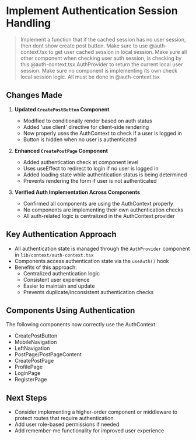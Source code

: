 # Implement Authentication Session Handling

> Implement a function that if the cached session has no user session, then dont show create post button. Make sure to use @auth-context.tsx to get user cached session in local session. Make sure all other component when checking user auth session, is checking by this @auth-context.tsx AuthProvider to return the current local user session. Make sure no component is implementing its own check local session logic. All must be done in @auth-context.tsx

## Changes Made

1. **Updated `CreatePostButton` Component**

   - Modified to conditionally render based on auth status
   - Added 'use client' directive for client-side rendering
   - Now properly uses the AuthContext to check if a user is logged in
   - Button is hidden when no user is authenticated

2. **Enhanced `CreatePostPage` Component**

   - Added authentication check at component level
   - Uses useEffect to redirect to login if no user is logged in
   - Added loading state while authentication status is being determined
   - Prevents rendering the form if user is not authenticated

3. **Verified Auth Implementation Across Components**
   - Confirmed all components are using the AuthContext properly
   - No components are implementing their own authentication checks
   - All auth-related logic is centralized in the AuthContext provider

## Key Authentication Approach

- All authentication state is managed through the `AuthProvider` component in `lib/context/auth-context.tsx`
- Components access authentication state via the `useAuth()` hook
- Benefits of this approach:
  - Centralized authentication logic
  - Consistent user experience
  - Easier to maintain and update
  - Prevents duplicate/inconsistent authentication checks

## Components Using Authentication

The following components now correctly use the AuthContext:

- CreatePostButton
- MobileNavigation
- LeftNavigation
- PostPage/PostPageContent
- CreatePostPage
- ProfilePage
- LoginPage
- RegisterPage

## Next Steps

- Consider implementing a higher-order component or middleware to protect routes that require authentication
- Add user role-based permissions if needed
- Add remember-me functionality for improved user experience
